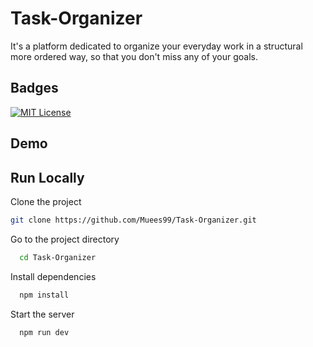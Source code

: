 # Task-Organizer

It's a platform dedicated to organize your everyday work in a structural more ordered way, so that you don't miss any of your goals.

## Badges

[![MIT License](https://img.shields.io/badge/License-MIT-green.svg)](https://choosealicense.com/licenses/mit/)

## Demo



## Run Locally

Clone the project

```bash
git clone https://github.com/Muees99/Task-Organizer.git
```

Go to the project directory

```bash
  cd Task-Organizer
```

Install dependencies

```bash
  npm install
```

Start the server

```bash
  npm run dev
```

